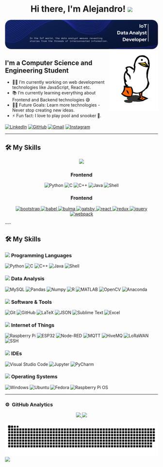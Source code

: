 
<h1 align="center">
Hi there, I'm Alejandro!
	<a href="https://github.com/Jacobo-A" target="_self">
		<img src="https://media.giphy.com/media/hvRJCLFzcasrR4ia7z/giphy.gif" width="30">
	</a>
</h1>

<div align="center">
  <img  src="https://github.com/Jacobo-A/Jacobo-A/blob/main/Bg.png">
</div>


<img align="right" alt="GIF" height="200px" src="https://github.com/Jacobo-A/Jacobo-A/blob/main/57615b8c0092a66c1d4058b1692955cc.gif" style="margin-bottom: 20px;" />

## I'm a Computer Science and Engineering Student  

- 👨‍💻 I’m currently working on web development technologies like JavaScript, React etc.
- 📚 I’m currently learning everything about Frontend and Backend technologies 😅
- 💪🏼 Future Goals: Learn more technologies - Never stop creating new ideas.
- ⚡ Fun fact: I love to play pool and snooker 🎱.

[![LinkedIn](https://img.shields.io/badge/LinkedIn-%230077B5.svg?&style=for-the-badge&logo=linkedin&logoColor=white)](https://linkedin.com/in/pranshu05)
[![GitHub](https://img.shields.io/badge/GitHub-%23181717.svg?&style=for-the-badge&logo=github&logoColor=white)](https://github.com/TU_USUARIO_DE_GITHUB)
[![Gmail](https://img.shields.io/badge/Gmail-%23D14836.svg?&style=for-the-badge&logo=gmail&logoColor=white)](mailto:TU_CORREO@gmail.com)
[![Instagram](https://img.shields.io/badge/Instagram-%23E4405F.svg?&style=for-the-badge&logo=instagram&logoColor=white)](https://instagram.com/pranshu.05)

---
## 🛠️ My Skills

<div align="center">
	<picture> 
		<img src = "https://github.com/7oSkaaa/7oSkaaa/blob/main/Images/Programming_Languages.gif?raw=true" width = 20px> 
	</picture> 
	<h3 align="center">Frontend</h3>
</div>
<p align="center">
  <img src="https://img.shields.io/badge/Python-3776AB?style=for-the-badge&logo=Python&logoColor=white" alt="Python">
  <img src="https://img.shields.io/badge/C-A8B9CC?style=for-the-badge&logo=C&logoColor=white" alt="C">
  <img src="https://img.shields.io/badge/C++-00599C?style=for-the-badge&logo=C%2B%2B&logoColor=white" alt="C++">
  <img src="https://img.shields.io/badge/Java-007396?style=for-the-badge&logo=Java&logoColor=white" alt="Java">
  <img src="https://img.shields.io/badge/Shell-FFD500?style=for-the-badge&logo=Shell&logoColor=white" alt="Shell">
</p>




<h3 align="center">Frontend</h3>
<p align="center">
      <a href="https://getbootstrap.com" target="_blank">
    <img src="https://img.shields.io/badge/bootstrap-7952B3.svg?style=for-the-badge&logo=bootstrap&logoColor=white"
      alt="bootstrap"/>
  </a>
  <a href="https://babeljs.io/" target="_blank">
    <img src="https://img.shields.io/badge/babel-F9DC3E.svg?style=for-the-badge&logo=babel&logoColor=black" alt="babel"/> 
  </a>
  <a href="https://bulma.io/" target="_blank">
    <img src="https://img.shields.io/badge/bulma-00D1B2.svg?style=for-the-badge&logo=bulma&logoColor=white"
      alt="bulma"/>
  </a>
  <a href="https://www.gatsbyjs.com/" target="_blank">
    <img src="https://img.shields.io/badge/gatsbyjs-663399.svg?style=for-the-badge&logo=gatsby&logoColor=white" alt="gatsby" />
  </a>
  <a href="https://reactjs.org/" target="_blank"> 
    <img src="https://img.shields.io/badge/reactjs-61DAFB.svg?style=for-the-badge&logo=react&logoColor=black"
      alt="react"/> 
  </a>
  <a href="https://redux.js.org" target="_blank"> 
    <img src="https://img.shields.io/badge/redux-764ABC.svg?style=for-the-badge&logo=redux&logoColor=white" alt="redux"/> 
  </a> 
  <a href="https://jquery.com/" target="_blank">
    <img src="https://img.shields.io/badge/jquery-0769AD.svg?style=for-the-badge&logo=jquery&logoColor=white" alt="jquery"/> 
  </a>
  <a href="https://webpack.js.org" target="_blank">
    <img src="https://img.shields.io/badge/webpack-8DD6F9.svg?style=for-the-badge&logo=webpack&logoColor=black"
      alt="webpack"/>
  </a>
</p>
---

## 🛠️ My Skills  

### <picture> <img src = "https://github.com/7oSkaaa/7oSkaaa/blob/main/Images/Programming_Languages.gif?raw=true" width = 20px>  </picture> Programming Languages
![Python](https://img.shields.io/badge/Python-3776AB?style=flat-square&logo=Python&logoColor=white)
![C](https://img.shields.io/badge/C-A8B9CC?style=flat-square&logo=C&logoColor=white)
![C++](https://img.shields.io/badge/C++-00599C?style=flat-square&logo=C%2B%2B&logoColor=white)
![Java](https://img.shields.io/badge/Java-007396?style=flat-square&logo=Java&logoColor=white)
![Shell](https://img.shields.io/badge/Shell-FFD500?style=flat-square&logo=Shell&logoColor=white)

### <picture> <img src = "https://github.com/7oSkaaa/7oSkaaa/blob/main/Images/CP_PS.gif?raw=true" width = 20px>  </picture> Data Analysis

![MySQL](https://img.shields.io/badge/MySQL-4479A1?style=flat-square&logo=MySQL&logoColor=white)
![Pandas](https://img.shields.io/badge/Pandas-150458?style=flat-square&logo=pandas&logoColor=white)
![Numpy](https://img.shields.io/badge/Numpy-013243?style=flat-square&logo=Numpy&logoColor=white)
![R](https://img.shields.io/badge/R-276DC3?style=flat-square&logo=R&logoColor=white)
![MATLAB](https://img.shields.io/badge/MATLAB-0076A8?style=flat-square&logo=Mathworks&logoColor=white)
![OpenCV](https://img.shields.io/badge/OpenCV-5C3EE8?style=flat-square&logo=OpenCV&logoColor=white)
![Anaconda](https://img.shields.io/badge/Anaconda-44A833?style=flat-square&logo=Anaconda&logoColor=white)


### <picture> <img src = "https://github.com/7oSkaaa/7oSkaaa/blob/main/Images/Software_Tools.gif?raw=true" width = 20px>  </picture> Software & Tools

![Git](https://img.shields.io/badge/Git-F05032?style=flat-square&logo=Git&logoColor=white)
![GitHub](https://img.shields.io/badge/GitHub-181717?style=flat-square&logo=GitHub&logoColor=white)
![LaTeX](https://img.shields.io/badge/LaTeX-008080?style=flat-square&logo=LaTeX&logoColor=white)
![JSON](https://img.shields.io/badge/JSON-000000?style=flat-square&logo=JSON&logoColor=white)
![Sublime Text](https://img.shields.io/badge/Sublime_Text-FF9800?style=flat-square&logo=Sublime-Text&logoColor=white)
![Excel](https://img.shields.io/badge/Excel-217346?style=flat-square&logo=Microsoft-Excel&logoColor=white)

### <picture> <img src = "https://github.com/7oSkaaa/7oSkaaa/blob/main/Images/Front_End.gif?raw=true" width = 20px>  </picture> Internet of Things
![Raspberry Pi](https://img.shields.io/badge/Raspberry_Pi-C51A4A?style=flat-square&logo=Raspberry-Pi&logoColor=white)
![ESP32](https://img.shields.io/badge/ESP32-000000?style=flat-square&logo=ESP32&logoColor=white)
![Node-RED](https://img.shields.io/badge/Node--RED-8F0000?style=flat-square&logo=node-dot-js&logoColor=white)
![MQTT](https://img.shields.io/badge/MQTT-00BFFF?style=flat-square&logo=MQTT&logoColor=white)
![HiveMQ](https://img.shields.io/badge/HiveMQ-772953?style=flat-square&logo=HiveMQ&logoColor=white)
![LoRaWAN](https://img.shields.io/badge/LoRaWAN-2C3E50?style=flat-square&logo=LoRaWAN&logoColor=white)
![SSH](https://img.shields.io/badge/SSH-000000?style=flat-square&logo=SSH&logoColor=white)

### <picture> <img src = "https://github.com/7oSkaaa/7oSkaaa/blob/main/Images/IDEs.gif?raw=true" width = 20px>  </picture> IDEs

![Visual Studio Code](https://img.shields.io/badge/Visual_Studio_Code-007ACC?style=flat-square&logo=Visual-Studio-Code&logoColor=white)
![Jupyter](https://img.shields.io/badge/Jupyter-F37626?style=flat-square&logo=Jupyter&logoColor=white)
![PyCharm](https://img.shields.io/badge/PyCharm-000000?style=flat-square&logo=PyCharm&logoColor=white)

### <picture> <img src = "https://github.com/7oSkaaa/7oSkaaa/blob/main/Images/OS.gif?raw=true" width = 20px>  </picture> Operating Systems

![Windows](https://img.shields.io/badge/Windows-0078D6?style=flat-square&logo=Windows&logoColor=white)
![Ubuntu](https://img.shields.io/badge/Ubuntu-E95420?style=flat-square&logo=Ubuntu&logoColor=white)
![Fedora](https://img.shields.io/badge/Fedora-294172?style=flat-square&logo=Fedora&logoColor=white)
![Raspberry Pi OS](https://img.shields.io/badge/Raspberry_Pi_OS-A22846?style=flat-square&logo=Raspberry-Pi&logoColor=white)

---
### ⚙️ &nbsp;GitHub Analytics

<p align="center">
<a href="https://github.com/AVS1508">
  <img height="180em" src="https://github-readme-stats-eight-theta.vercel.app/api?username=AVS1508&show_icons=true&theme=algolia&include_all_commits=true&count_private=true"/>
  <img height="180em" src="https://github-readme-stats-eight-theta.vercel.app/api/top-langs/?username=AVS1508&layout=compact&langs_count=8&theme=algolia"/>
</a>
</p>

<!--- snake -->
<div align="center">
  <img  src="https://github.com/1999AZZAR/1999AZZAR/blob/main/resources/img/grid-snake.svg"
       alt="snake" /></a>
</div>

<!--horizontal divider(gradiant)-->
<img src="https://user-images.githubusercontent.com/73097560/115834477-dbab4500-a447-11eb-908a-139a6edaec5c.gif">
